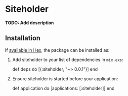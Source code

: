 # Siteholder

**TODO: Add description**

## Installation

If [available in Hex](https://hex.pm/docs/publish), the package can be installed as:

  1. Add siteholder to your list of dependencies in `mix.exs`:

        def deps do
          [{:siteholder, "~> 0.0.1"}]
        end

  2. Ensure siteholder is started before your application:

        def application do
          [applications: [:siteholder]]
        end

